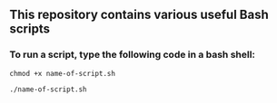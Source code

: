 ## This repository contains various useful Bash scripts

### To run a script, type the following code in a bash shell:
```
chmod +x name-of-script.sh
```
```
./name-of-script.sh
```